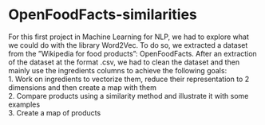 # OpenFoodFacts-similarities

For this first project in Machine Learning for NLP, we had to explore what we could
do with the library Word2Vec. To do so, we extracted a dataset from the ”Wikipedia
for food products”: OpenFoodFacts.
After an extraction of the dataset at the format .csv, we had to clean the dataset
and then mainly use the ingredients columns to achieve the following goals:  
    1. Work on ingredients to vectorize them, reduce their representation to 2 dimensions
    and then create a map with them  
    2. Compare products using a similarity method and illustrate it with some examples  
    3. Create a map of products
